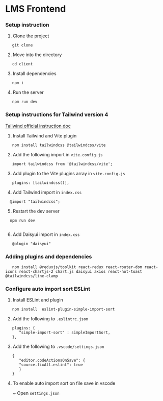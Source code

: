 # LMS Frontend

### Setup instruction 

1. Clone the project

```
   git clone
```

2. Move into the directory

```
   cd client
```

3. Install dependencies

```
   npm i
```

4. Run the server

```
   npm run dev
```

### Setup instructions for Tailwind version 4

[Tailwind official instruction doc](https://tailwindcss.com/docs/installation/using-vite)

1. Install Tailwind and Vite plugin

```
   npm install tailwindcss @tailwindcss/vite
```

2. Add the following import in `vite.config.js`

```
   import tailwindcss from '@tailwindcss/vite';
```

3. Add plugin to the Vite plugins array in `vite.config.js`

```
   plugins: [tailwindcss()],
```

4. Add Tailwind import in `index.css`

```
  @import "tailwindcss";
```

5. Restart the dev server

```
  npm run dev
  
```

6. Add Daisyui import in `index.css`
``` 
   @plugin "daisyui"

```

### Adding plugins and dependencies

```
   npm install @reduxjs/toolkit react-redux react-router-dom react-icons react-chartjs-2 chart.js daisyui axios react-hot-toast @tailwindcss/line-clamp
```

### Configure auto import sort ESLint

1. Install ESLint and plugin

```
   npm install  eslint-plugin-simple-import-sort
```

2. Add the following to `.eslintrc.json`

```
   plugins: {
      "simple-import-sort" : simpleImportSort,
   },

```

3. Add the following to `.vscode/settings.json`

```
   {
      "editor.codeActionsOnSave": {
      "source.fixAll.eslint": true
      }
   }

```

4. To enable auto import sort on file save in vscode
   
   ~ Open `settings.json`
   
```

